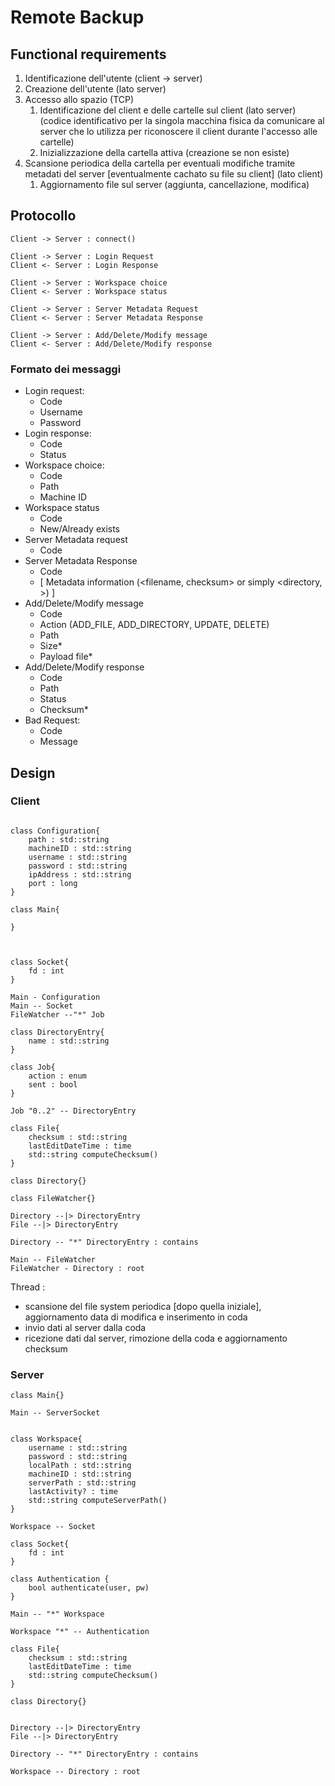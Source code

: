 # Remote Backup

## Functional requirements

1. Identificazione dell'utente (client -> server)
2. Creazione dell'utente (lato server)
3. Accesso allo spazio (TCP)
    1. Identificazione del client e delle cartelle sul client (lato server)
        (codice identificativo per la singola macchina fisica da comunicare al server
        che lo utilizza per riconoscere il client durante l'accesso alle cartelle)
    2. Inizializzazione della cartella attiva (creazione se non esiste)
 4. Scansione periodica della cartella per eventuali modifiche tramite metadati del server [eventualmente cachato su file su client] (lato client) 
    1. Aggiornamento file sul server (aggiunta, cancellazione, modifica)

## Protocollo

```plantuml
Client -> Server : connect()

Client -> Server : Login Request
Client <- Server : Login Response

Client -> Server : Workspace choice
Client <- Server : Workspace status

Client -> Server : Server Metadata Request
Client <- Server : Server Metadata Response

Client -> Server : Add/Delete/Modify message
Client <- Server : Add/Delete/Modify response
```

### Formato dei messaggi

- Login request:  
  - Code
  - Username
  - Password
- Login response:
  - Code 
  - Status
- Workspace choice: 
  - Code
  - Path
  - Machine ID
- Workspace status
  - Code
  - New/Already exists
- Server Metadata request
  - Code
- Server Metadata Response
  - Code
  - [ Metadata information (<filename, checksum> or simply <directory, >) ]
- Add/Delete/Modify message
  - Code
  - Action (ADD_FILE, ADD_DIRECTORY, UPDATE, DELETE)
  - Path
  - Size*
  - Payload file*
- Add/Delete/Modify response
  - Code
  - Path
  - Status
  - Checksum*
- Bad Request:
  - Code
  - Message

## Design

### Client

```plantuml

class Configuration{
    path : std::string
    machineID : std::string
    username : std::string
    password : std::string
    ipAddress : std::string
    port : long
}

class Main{

}



class Socket{
    fd : int
}

Main - Configuration
Main -- Socket
FileWatcher --"*" Job

class DirectoryEntry{
    name : std::string
}

class Job{
    action : enum
    sent : bool
}

Job "0..2" -- DirectoryEntry

class File{
    checksum : std::string
    lastEditDateTime : time
    std::string computeChecksum()
}

class Directory{}

class FileWatcher{}

Directory --|> DirectoryEntry
File --|> DirectoryEntry

Directory -- "*" DirectoryEntry : contains

Main -- FileWatcher
FileWatcher - Directory : root

```

Thread : 
- scansione del file system periodica [dopo quella iniziale], aggiornamento data di modifica e inserimento in coda
- invio dati al server dalla coda
- ricezione dati dal server, rimozione della coda e aggiornamento checksum


### Server
```plantuml
class Main{}

Main -- ServerSocket


class Workspace{
    username : std::string
    password : std::string
    localPath : std::string
    machineID : std::string
    serverPath : std::string
    lastActivity? : time
    std::string computeServerPath()
}

Workspace -- Socket

class Socket{
    fd : int
}

class Authentication {
    bool authenticate(user, pw)
}

Main -- "*" Workspace

Workspace "*" -- Authentication

class File{
    checksum : std::string
    lastEditDateTime : time
    std::string computeChecksum()
}

class Directory{}


Directory --|> DirectoryEntry
File --|> DirectoryEntry

Directory -- "*" DirectoryEntry : contains

Workspace -- Directory : root

```